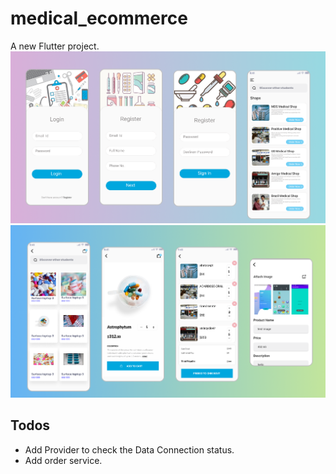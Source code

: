 # medical_ecommerce

A new Flutter project.
![](/1.png)
![](/2.png)

## Todos

   - Add Provider to check the Data Connection status.
   - Add order service.

